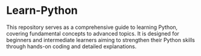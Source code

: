 # Learn-Python
This repository serves as a comprehensive guide to learning Python, covering fundamental concepts to advanced topics. It is designed for beginners and intermediate learners aiming to strengthen their Python skills through hands-on coding and detailed explanations.
